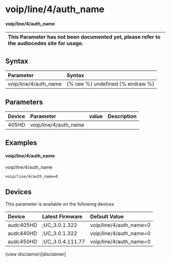 ﻿---
description: voip/line/4/auth_name
search: false
---

# voip/line/4/auth_name

#### voip/line/4/auth_name


| This Parameter has not been documented yet, please refer to the audiocodes site for usage.  |
| :--- |

## Syntax
| Parameter | Syntax |
| :--- | :--- |
|voip/line/4/auth_name | {% raw %} undefined {% endraw %} |

## Parameters
|Device|Parameter|value|Description|
|:---|:---|:---|:---|
| 405HD | voip/line/4/auth_name |  |  |

## Examples
#### voip/line/4/auth_name

voip/line/4/auth_name

```
voip/line/4/auth_name=0
```

## Devices
This parameter is available on the following devices

| Device | Latest Firmware | Default Value |
|:---|:---|:---|
| audc405HD | ;UC_3.0.1.322 | voip/line/4/auth_name=0 
| audc440HD | ;UC_3.0.1.322 | voip/line/4/auth_name=0 
| audc450HD | ;UC_3.0.4.111.77 | voip/line/4/auth_name=0 

(view disclaimer)[disclaimer]
